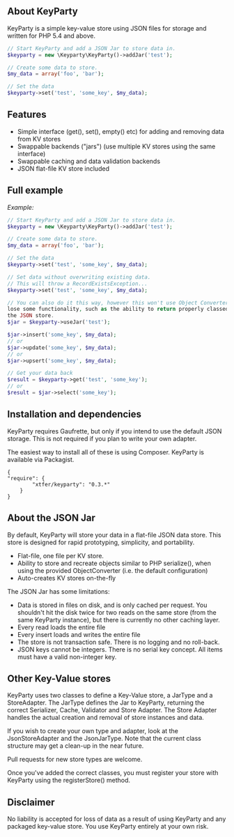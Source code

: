 
## About KeyParty

KeyParty is a simple key-value store using JSON files for storage and written
for PHP 5.4 and above.

```php
// Start KeyParty and add a JSON Jar to store data in.
$keyparty = new \Keyparty\KeyParty()->addJar('test');

// Create some data to store.
$my_data = array('foo', 'bar');

// Set the data
$keyparty->set('test', 'some_key', $my_data);
```

## Features

* Simple interface (get(), set(), empty() etc) for adding and removing data from KV stores
* Swappable backends ("jars") (use multiple KV stores using the same interface)
* Swappable caching and data validation backends
* JSON flat-file KV store included

## Full example

*Example:*

```php
// Start KeyParty and add a JSON Jar to store data in.
$keyparty = new \Keyparty\KeyParty()->addJar('test');

// Create some data to store.
$my_data = array('foo', 'bar');

// Set the data
$keyparty->set('test', 'some_key', $my_data);

// Set data without overwriting existing data.
// This will throw a RecordExistsException...
$keyparty->set('test', 'some_key', $my_data);

// You can also do it this way, however this won't use Object Converters, so you may 
lose some functionality, such as the ability to return properly classed objects from
the JSON store.
$jar = $keyparty->useJar('test');

$jar->insert('some_key', $my_data);
// or
$jar->update('some_key', $my_data);
// or
$jar->upsert('some_key', $my_data);

// Get your data back
$result = $keyparty->get('test', 'some_key');
// or
$result = $jar->select('some_key');

```

## Installation and dependencies

KeyParty requires Gaufrette, but only if you intend to use the default JSON
storage. This is not required if you plan to write your own adapter.

The easiest way to install all of these is using Composer. KeyParty is available
via Packagist.

```
{
"require": {
        "xtfer/keyparty": "0.3.*"
    }
}
```

## About the JSON Jar

By default, KeyParty will store your data in a flat-file JSON data store. This store is designed for rapid prototyping, simplicity, and portability. 

- Flat-file, one file per KV store.
- Ability to store and recreate objects similar to PHP serialize(), when using the provided ObjectConverter (i.e. the default configuration)
- Auto-creates KV stores on-the-fly

The JSON Jar has some limitations:

- Data is stored in files on disk, and is only cached per request. You shouldn't
hit the disk twice for two reads on the same store (from the same KeyParty instance), but there is currently no other caching layer.
- Every read loads the entire file
- Every insert loads and writes the entire file
- The store is not transaction safe. There is no logging and no roll-back.
- JSON keys cannot be integers. There is no serial key concept. All items must have a valid non-integer key.


## Other Key-Value stores

KeyParty uses two classes to define a Key-Value store, a JarType and a StoreAdapter. The JarType defines the Jar to KeyParty, returning the correct Serializer, Cache, Validator and Store Adapter. The Store Adapter handles the actual creation and removal of store instances and data.

If you wish to create your own type and adapter, look at the JsonStoreAdapter and the JsonJarType. Note that the current class structure may get a clean-up in the near future.

Pull requests for new store types are welcome.

Once you've added the correct classes, you must register your store with KeyParty using the registerStore() method.

## Disclaimer

No liability is accepted for loss of data as a result of using KeyParty and any
packaged key-value store. You use KeyParty entirely at your own risk.

